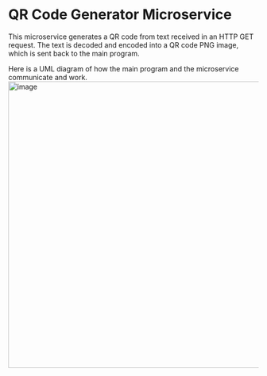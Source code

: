 # QR Code Generator Microservice

This microservice generates a QR code from text received in an HTTP GET request. The text is decoded and encoded into a QR code PNG image, which is sent back to the main program.

Here is a UML diagram of how the main program and the microservice communicate and work.
<img width="629" height="578" alt="image" src="https://github.com/user-attachments/assets/fd239354-5b84-487e-a782-3aa844aeb637" />

